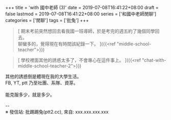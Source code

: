 +++
title = 'with 國中老師 (3)'
date = 2019-07-08T16:41:22+08:00
draft = false
lastmod = 2019-07-08T16:41:22+08:00
series = ['和國中老師閒聊']
categories = ['閒聊']
tags = ['批兔']
+++
> [
期末考前突然想回去看我國一班導師，於是考完的週五約了幾個同學回去。<br>
聊蠻多的，覺得現在有時間該紀錄一下。
]({{<ref "middle-school-teacher">}})

> [
學校裡面其他的誘惑太多了，不會專心在這件事上。
]({{<ref "chat-with-middle-school-teacher-2">}})

其他的誘惑倒是體現在我的大學生活。<br>
FB, YT, ptt 乃至社團、系隊、資芽。<br>
<br>
能克服多少，就是多少。<br>
<br>
--<br>
※ 發信站: 批踢踢兔(ptt2.cc), 來自: xxx.xxx.xxx.xxx<br>
